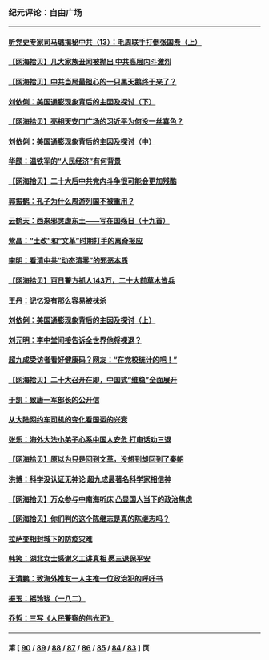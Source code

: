 ### 纪元评论：自由广场
---
#### [听党史专家司马璐揭秘中共（13）：毛周联手打倒张国焘（上）](../../pages/nsc993/n13839929.md) 
#### [【网海拾贝】几大家族丑闻被抛出 中共高层内斗激烈](../../pages/nsc993/n13839902.md) 
#### [【网海拾贝】中共当局最担心的一只黑天鹅终于来了？](../../pages/nsc993/n13838947.md) 
#### [刘依俐：美国通膨现象背后的主因及探讨（下）](../../pages/nsc993/n13839273.md) 
#### [【网海拾贝】亮相天安门广场的习近平为何没一丝喜色？](../../pages/nsc993/n13838591.md) 
#### [刘依俐：美国通膨现象背后的主因及探讨（中）](../../pages/nsc993/n13838520.md) 
#### [华颇：温铁军的“人民经济”有何背景](../../pages/nsc993/n13838276.md) 
#### [【网海拾贝】二十大后中共党内斗争很可能会更加残酷](../../pages/nsc993/n13837774.md) 
#### [郭振鹤：孔子为什么周游列国不被重用？](../../pages/nsc993/n13837726.md) 
#### [云鹤天：西来邪灵虐东土——写在国殇日（十九首）](../../pages/nsc993/n13837707.md) 
#### [紫晶：“土改”和“文革”时期打手的离奇报应](../../pages/nsc993/n13837632.md) 
#### [李明：看清中共“动态清零”的邪恶本质](../../pages/nsc993/n13837504.md) 
#### [【网海拾贝】百日警方抓人143万，二十大前草木皆兵](../../pages/nsc993/n13837138.md) 
#### [王丹：记忆没有那么容易被抹杀](../../pages/nsc993/n13837054.md) 
#### [刘依俐：美国通膨现象背后的主因及探讨（上）](../../pages/nsc993/n13836940.md) 
#### [刘元明：李中堂间接告诉全世界他将裸退？](../../pages/nsc993/n13836840.md) 
#### [超九成受访者看好健康码？网友：“在党校统计的吧！”](../../pages/nsc993/n13836617.md) 
#### [【网海拾贝】二十大召开在即，中国式“维稳”全面展开](../../pages/nsc993/n13836321.md) 
#### [于凯：致唐一军部长的公开信](../../pages/nsc993/n13836331.md) 
#### [从大陆网约车司机的变化看国运的兴衰](../../pages/nsc993/n13835978.md) 
#### [张乐：海外大法小弟子心系中国人安危 打电话劝三退](../../pages/nsc993/n13835091.md) 
#### [【网海拾贝】原以为只是回到文革，没想到却回到了秦朝](../../pages/nsc993/n13835064.md) 
#### [洪博：科学没认证无神论 超九成最著名科学家相信神](../../pages/nsc993/n13834361.md) 
#### [【网海拾贝】万众参与中南海听床 凸显国人当下的政治焦虑](../../pages/nsc993/n13834381.md) 
#### [【网海拾贝】你们判的这个陈继志是真的陈继志吗？](../../pages/nsc993/n13833607.md) 
#### [拉萨变相封城下的防疫灾难](../../pages/nsc993/n13833337.md) 
#### [韩笑：湖北女士感谢义工讲真相 愿三退保平安](../../pages/nsc993/n13832835.md) 
#### [王清鹏：致海外推友一人主推一位政治犯的呼吁书](../../pages/nsc993/n13832875.md) 
#### [振玉：摇玲珑（一八二）](../../pages/nsc993/n13832831.md) 
#### [乔哲：三写《人民警察的伟光正》](../../pages/nsc993/n13832814.md) 

---
#### 第 [ [90](./90.md) / [89](./89.md) / [88](./88.md) / [87](./87.md) / [86](./86.md) / [85](./85.md) / [84](./84.md) / [83](./83.md) ] 页
